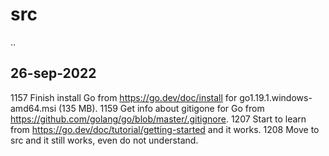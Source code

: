 # src
..

## 26-sep-2022
1157 Finish install Go from https://go.dev/doc/install for go1.19.1.windows-amd64.msi (135 MB).
1159 Get info about gitigone for Go from https://github.com/golang/go/blob/master/.gitignore.
1207 Start to learn from https://go.dev/doc/tutorial/getting-started and it works.
1208 Move to src and it still works, even do not understand.